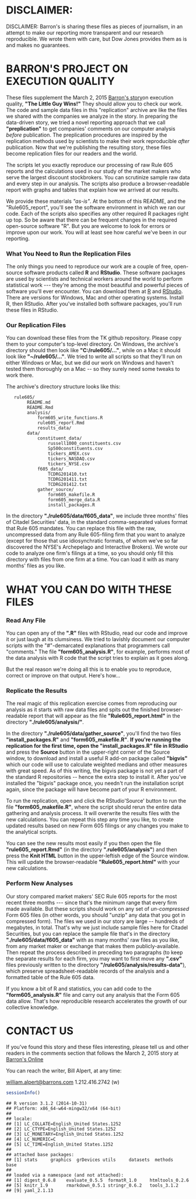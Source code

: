 DISCLAIMER:
===========

DISCLAIMER: Barron's is sharing these files as pieces of journalism, in an attempt to make our reporting more transparent and our research reproducible. We wrote them with care, but Dow Jones provides them as is and makes no guarantees.

BARRON'S PROJECT ON EXECUTION QUALITY
=====================================

These files supplement the March 2, 2015 [Barron's story](http://www.barrons.com)on execution quality, **"The Little Guy Wins!"** They should allow you to check our work. The code and sample data files in this "replication" archive are like the files we shared with the companies we analyze in the story. In preparing the data-driven story, we tried a novel reporting approach that we call **"preplication"** to get companies' comments on our computer analysis *before* publication. The preplication procedures are inspired by the replication methods used by scientists to make their work reproducible *after* publication. Now that we're publishing the resulting story, these files become replication files for our readers and the world.

The scripts let you exactly reproduce our processing of raw Rule 605 reports and the calculations used in our study of the market makers who serve the largest discount stockbrokers. You can scrutinize sample raw data and every step in our analysis. The scripts also produce a browser-readable report with graphs and tables that explain how we arrived at our results.

We provide these materials *"as-is"*. At the bottom of this README, and the "Rule605_report", you'll see the software environment in which we ran our code.  Each of the scripts also specifies any other required R packages right up top.  So be aware that there can be frequent changes in the required open-source software "R". But you are welcome to look for errors or improve upon our work. You will at least see how careful we've been in our reporting.

### What You Need to Run the Replication Files

The only things you need to reproduce our work are a couple of free, open-source software products called **R** and **RStudio**. These software packages are used by scientists and technical workers around the world to perform statistical work --- they're among the most beautiful and powerful pieces of software you'll ever encounter. You can download them at [R](cran.r-project.org) and [RStudio](www.rstudio.com). There are versions for Windows, Mac and other operating systems. Install R, then RStudio. After you've installed both software packages, you'll run these files in RStudio.

### Our Replication Files

You can download these files from the TK github repository. Please copy them to your computer's top-level directory. On Windows, the archive's directory should then look like **"C:/rule605/..."**, while on a Mac it should look like **"~/rule605/..."**. We tried to write all scripts so that they'll run on either Windows or Mac, but we did our work on Windows and haven't tested them thoroughly on a Mac -- so they surely need some tweaks to work there.

The archive's directory structure looks like this:
```
   rule605/
        README.md
        README.Rmd
        analysis/
            form605_write_functions.R
            rule605_report.Rmd
            results_data/
        data/
            constituent_data/
                russell1000_constituents.csv
                Sp500constituents.csv
                tickers_AMEX.csv
                tickers_NASDAQ.csv
                tickers_NYSE.csv
            f605_data/
                TCDRG201410.txt
                TCDRG201411.txt
                TCDRG201412.txt
            gather_source/
                form605_makefile.R
                form605_merge_data.R
                install_packages.R
```
In the directory **"./rule605/data/f605\_data"**, we include three months' files of Citadel Securities' data, in the standard comma-separated values format that Rule 605 mandates. You can replace this file with the raw, uncompressed data from any Rule 605-filing firm that you want to analyze (except for those that use idiosynchratic formats, of whom we've so far discovered the NYSE's Archepelago and Interactive Brokers). We wrote our code to analyze one firm's filings at a time, so you should only fill this directory with files from one firm at a time. You can load it with as many months' files as you like.

WHAT YOU CAN DO WITH THESE FILES
================================

### Read Any File

You can open any of the **".R"** files with RStudio, read our code and improve it or just laugh at its clumsiness. We tried to lavishly document our computer scripts with the "\#"-demarcated explanations that programmers call "comments." The file **"form605\_analysis.R"**, for example, performs most of the data analysis with R code that the script tries to explain as it goes along.

But the real reason we're doing all this is to enable you to reproduce, correct or improve on that output. Here's how...

### Replicate the Results

The real magic of this replication exercise comes from reproducing our analysis as it starts with raw data files and spits out the finished browser-readable report that will appear as the file **"Rule605\_report.html"** in the directory **"./rule605/analysis/"**.

In the directory **"./rule605/data/gather\_source"**, you'll find the two files **"install\_packages.R"** and **"form605\_makefile.R"**. **If you're running the replication for the first time, open the "install\_packages.R" file in RStudio** and press the **Source** button in the upper-right corner of the Source window, to download and install a useful R add-on package called **"bigvis"** which our code will use to calculate weighted medians and other measures with great speed. As of this writing, the bigvis package is not yet a part of the standard R repositories -- hence the extra step to install it. After you've installed the "bigvis" package once, you needn't run the installation script again, since the package will have become part of your R environment.

To run the replication, open and click the RStudio'Source' button to run the file **"form605\_makefile.R"**, where the script should rerun the entire data gathering and analysis process. It will overwrite the results files with the new calculations. You can repeat this step any time you like, to create updated results based on new Form 605 filings or any changes you make to the analytical scripts.

You can see the new results most easily if you then open the file **"rule605\_report.Rmd"** (in the directory **".rule605/analysis"**) and then press the **Knit HTML** button in the upper-leftish edge of the Source window. This will update the browser-readable **"Rule605\_report.html"** with your new calculations.

### Perform New Analyses

Our story compared market makers' SEC Rule 605 reports for the most recent three months --- since that's the minimum range that every firm made available. But these scripts should work on any set of *un-compressed* Form 605 files (in other words, you should "unzip" any data that you got in compressed form). The files we used in our story are large -- hundreds of megabytes, in total. That's why we just include sample files here for Citadel Securities, but you can replace the sample file that's in the directory **"./rule605/data/f605\_data"** with as many months' raw files as you like, from any market maker or exchange that makes them publicly-available. Then repeat the process described in preceding two paragraphs (to keep the separate results for each firm, you may want to first move any **".csv"** files previously written to the directory **"/rule605/analysis/results-data"**), which preserve spreadsheet-readable records of the analysis and a formatted table of the Rule 605 data.

If you know a bit of R and statistics, you can add code to the **"form605\_analysis.R"** file and carry out any analysis that the Form 605 data allow. That's how reproducible research accelerates the growth of our collective knowledge.

CONTACT US
==========

If you've found this story and these files interesting, please tell us and other readers in the comments section that follows the March 2, 2015 story at [Barron's Online](http://www.barrons.com)

You can reach the writer, Bill Alpert, at any time:

<william.alpert@barrons.com> 1.212.416.2742 (w)

``` r
sessionInfo()
```

    ## R version 3.1.2 (2014-10-31)
    ## Platform: x86_64-w64-mingw32/x64 (64-bit)
    ## 
    ## locale:
    ## [1] LC_COLLATE=English_United States.1252 
    ## [2] LC_CTYPE=English_United States.1252   
    ## [3] LC_MONETARY=English_United States.1252
    ## [4] LC_NUMERIC=C                          
    ## [5] LC_TIME=English_United States.1252    
    ## 
    ## attached base packages:
    ## [1] stats     graphics  grDevices utils     datasets  methods   base     
    ## 
    ## loaded via a namespace (and not attached):
    ## [1] digest_0.6.8    evaluate_0.5.5  formatR_1.0     htmltools_0.2.6
    ## [5] knitr_1.9       rmarkdown_0.5.1 stringr_0.6.2   tools_3.1.2    
    ## [9] yaml_2.1.13
